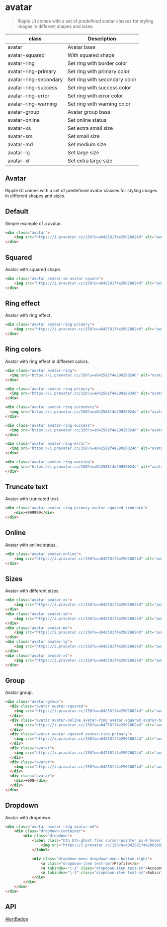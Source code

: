 # avatar

> Ripple UI comes with a set of predefined avatar classes for styling images in different shapes and sizes.

| class                 | Description                   |
| --------------------- | ----------------------------- |
| avatar                | Avatar base                   |
| avatar-squared        | With squared shape            |
| avatar-ring           | Set ring with border color    |
| avatar-ring-primary   | Set ring with primary color   |
| avatar-ring-secondary | Set ring with secondary color |
| avatar-ring-success   | Set ring with success color   |
| avatar-ring-error     | Set ring with error color     |
| avatar-ring-warning   | Set ring with warning color   |
| avatar-group          | Avatar group base             |
| avatar-online         | Set online status             |
| avatar-xs             | Set extra small size          |
| avatar-sm             | Set small size                |
| avatar-md             | Set medium size               |
| avatar-lg             | Set large size                |
| avatar-xl             | Set extra large size          |

## Avatar

Ripple UI comes with a set of predefined avatar classes for styling images in different shapes and sizes.

## [​](#default)Default

Simple example of a avatar.
```html
<div class="avatar">
    <img src="https://i.pravatar.cc/150?u=a042581f4e29026024d" alt="avatar" />
</div>
```

## [​](#squared)Squared

Avatar with squared shape.
```html
<div class="avatar avatar-sm avatar-square">
    <img src="https://i.pravatar.cc/150?u=a042581f4e29026024d" alt="avatar" />
</div>
```

## [​](#ring-effect)Ring effect

Avatar with ring effect.
```html
<div class="avatar avatar-ring-primary">
    <img src="https://i.pravatar.cc/150?u=a042581f4e29026024d" alt="avatar" />
</div>
```

## [​](#ring-colors)Ring colors

Avatar with ring effect in different colors.

```html
<div class="avatar avatar-ring">
  <img src="https://i.pravatar.cc/150?u=a042581f4e29026024d" alt="avatar" />
</div>

<div class="avatar avatar-ring-primary">
  <img src="https://i.pravatar.cc/150?u=a042581f4e29026024d" alt="avatar" />
</div>

<div class="avatar avatar-ring-secondary">
  <img src="https://i.pravatar.cc/150?u=a042581f4e29026024d" alt="avatar" />
</div>

<div class="avatar avatar-ring-success">
  <img src="https://i.pravatar.cc/150?u=a042581f4e29026024d" alt="avatar" />
</div>

<div class="avatar avatar-ring-error">
  <img src="https://i.pravatar.cc/150?u=a042581f4e29026024d" alt="avatar" />
</div>

<div class="avatar avatar-ring-warning">
  <img src="https://i.pravatar.cc/150?u=a042581f4e29026024d" alt="avatar" />
</div>
```

## [​](#truncate-text)Truncate text

Avatar with truncated text.
```html
<div class="avatar avatar-ring-primary avatar-squared truncate">
    <div>+999999</div>
</div>
```

## [​](#online)Online

Avatar with online status.
```html
<div class="avatar avatar-online">
    <img src="https://i.pravatar.cc/150?u=a042581f4e29026024d" alt="avatar" />
</div>
```

## [​](#sizes)Sizes

Avatar with different sizes.
```html
<div class="avatar avatar-xs">
    <img src="https://i.pravatar.cc/150?u=a042581f4e29026024d" alt="avatar" />
</div>
<div class="avatar avatar-sm">
    <img src="https://i.pravatar.cc/150?u=a042581f4e29026024d" alt="avatar" />
</div>
<div class="avatar avatar-md">
    <img src="https://i.pravatar.cc/150?u=a042581f4e29026024d" alt="avatar" />
</div>
<div class="avatar avatar-lg">
    <img src="https://i.pravatar.cc/150?u=a042581f4e29026024d" alt="avatar" />
</div>
<div class="avatar avatar-xl">
    <img src="https://i.pravatar.cc/150?u=a042581f4e29026024d" alt="avatar" />
</div>
```

## [​](#group)Group

Avatar group.
```html
<div class="avatar-group">
  <div class="avatar avatar-squared">
    <img src="https://i.pravatar.cc/150?u=a042581f4e29026024d" alt="avatar" />
  </div>
  <div class="avatar avatar-online avatar-ring avatar-squared avatar-hover">
    <img src="https://i.pravatar.cc/150?u=a042581f4e29026024d" alt="avatar" />
  </div>
  <div class="avatar avatar-squared avatar-ring-primary">
    <img src="https://i.pravatar.cc/150?u=a042581f4e29026024d" alt="avatar" />
  </div>
  <div class="avatar">
    <img src="https://i.pravatar.cc/150?u=a042581f4e29026024d" alt="avatar" />
  </div>
  <div class="avatar">
    <img src="https://i.pravatar.cc/150?u=a042581f4e29026024d" alt="avatar" />
  </div>
  <div class="avatar">
    <div>+000</div>
  </div>
</div>
```

## [​](#dropdown)Dropdown

Avatar with dropdown.
```html
<div class="avatar avatar-ring avatar-md">
    <div class="dropdown-container">
        <div class="dropdown">
            <label class="btn btn-ghost flex cursor-pointer px-0 hover:bg-inherit" tabindex="0">
                <img src="https://i.pravatar.cc/150?u=a042581f4e29026024d" alt="avatar" />
            </label>

            <div class="dropdown-menu dropdown-menu-bottom-right">
                <a class="dropdown-item text-sm">Profile</a>
                <a tabindex="\-1" class="dropdown-item text-sm">Account settings</a>
                <a tabindex="\-1" class="dropdown-item text-sm">Subscriptions</a>
            </div>
        </div>
    </div>
</div>
```

## [​](#api)API

[Alert](/docs/components/alert)[Badge](/docs/components/badge)
